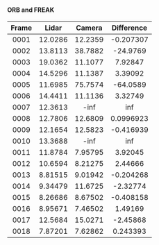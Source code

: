 #### ORB and FREAK

| Frame     |  Lidar     |    Camera   |    Difference    |
| :-------: | :--------: | :---------: | :-----------: |
|0001    | 12.0286    | 12.2359    | -0.207307    | 
|0002    | 13.8113    | 38.7882    | -24.9769    | 
|0003    | 19.0362    | 11.1077    | 7.92847    | 
|0004    | 14.5296    | 11.1387    | 3.39092    | 
|0005    | 11.6985    | 75.7574    | -64.0589    | 
|0006    | 14.4411    | 11.1136    | 3.32749    | 
|0007    | 12.3613    | -inf    | inf    | 
|0008    | 12.7806    | 12.6809    | 0.0996923    | 
|0009    | 12.1654    | 12.5823    | -0.416939    | 
|0010    | 13.3688    | -inf    | inf    | 
|0011    | 11.8784    | 7.95795    | 3.92045    | 
|0012    | 10.6594    | 8.21275    | 2.44666    | 
|0013    | 8.81515    | 9.01942    | -0.204268    | 
|0014    | 9.34479    | 11.6725    | -2.32774    | 
|0015    | 8.26686    | 8.67502    | -0.408158    | 
|0016    | 8.95671    | 7.46502    | 1.49169    | 
|0017    | 12.5684    | 15.0271    | -2.45868    | 
|0018    | 7.87201    | 7.62862    | 0.243393    | 

